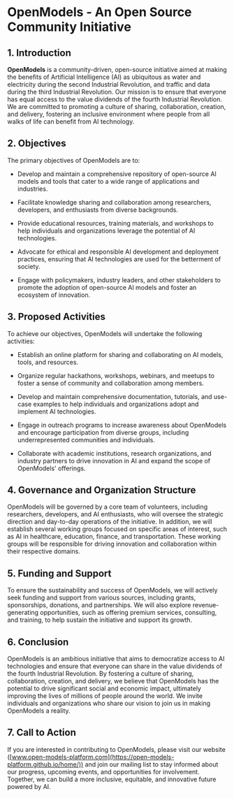 # OpenModels - An Open Source Community Initiative



## 1. Introduction



   **OpenModels** is a community-driven, open-source initiative aimed at making the benefits of Artificial Intelligence (AI) as ubiquitous as water and electricity during the second Industrial Revolution, and traffic and data during the third Industrial Revolution. Our mission is to ensure that everyone has equal access to the value dividends of the fourth Industrial Revolution. We are committed to promoting a culture of sharing, collaboration, creation, and delivery, fostering an inclusive environment where people from all walks of life can benefit from AI technology.



## 2. Objectives

The primary objectives of OpenModels are to:

- Develop and maintain a comprehensive repository of open-source AI models and tools that cater to a wide range of applications and industries.

- Facilitate knowledge sharing and collaboration among researchers, developers, and enthusiasts from diverse backgrounds.

- Provide educational resources, training materials, and workshops to help individuals and organizations leverage the potential of AI technologies.

- Advocate for ethical and responsible AI development and deployment practices, ensuring that AI technologies are used for the betterment of society.

- Engage with policymakers, industry leaders, and other stakeholders to promote the adoption of open-source AI models and foster an ecosystem of innovation.

  

## 3. Proposed Activities



To achieve our objectives, OpenModels will undertake the following activities:

- Establish an online platform for sharing and collaborating on AI models, tools, and resources.

- Organize regular hackathons, workshops, webinars, and meetups to foster a sense of community and collaboration among members.

- Develop and maintain comprehensive documentation, tutorials, and use-case examples to help individuals and organizations adopt and implement AI technologies.

- Engage in outreach programs to increase awareness about OpenModels and encourage participation from diverse groups, including underrepresented communities and individuals.

- Collaborate with academic institutions, research organizations, and industry partners to drive innovation in AI and expand the scope of OpenModels' offerings.

  

## 4. Governance and Organization Structure

OpenModels will be governed by a core team of volunteers, including researchers, developers, and AI enthusiasts, who will oversee the strategic direction and day-to-day operations of the initiative. In addition, we will establish several working groups focused on specific areas of interest, such as AI in healthcare, education, finance, and transportation. These working groups will be responsible for driving innovation and collaboration within their respective domains.



## 5. Funding and Support



To ensure the sustainability and success of OpenModels, we will actively seek funding and support from various sources, including grants, sponsorships, donations, and partnerships. We will also explore revenue-generating opportunities, such as offering premium services, consulting, and training, to help sustain the initiative and support its growth.



## 6. Conclusion



OpenModels is an ambitious initiative that aims to democratize access to AI technologies and ensure that everyone can share in the value dividends of the fourth Industrial Revolution. By fostering a culture of sharing, collaboration, creation, and delivery, we believe that OpenModels has the potential to drive significant social and economic impact, ultimately improving the lives of millions of people around the world. We invite individuals and organizations who share our vision to join us in making OpenModels a reality.



## 7. Call to Action

If you are interested in contributing to OpenModels, please visit our website ([www.open-models-platform.com](https://open-models-platform.github.io/home/)) and join our mailing list to stay informed about our progress, upcoming events, and opportunities for involvement. Together, we can build a more inclusive, equitable, and innovative future powered by AI.
